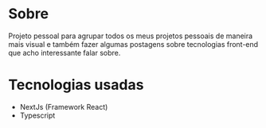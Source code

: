 # Sobre

Projeto pessoal para agrupar todos os meus projetos pessoais de maneira mais visual e também fazer algumas postagens sobre tecnologias front-end que acho interessante falar sobre.

# Tecnologias usadas

- NextJs (Framework React)
- Typescript
